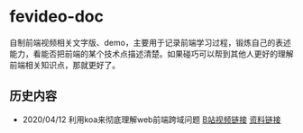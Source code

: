 # fevideo-doc
自制前端视频相关文字版、demo，主要用于记录前端学习过程，锻炼自己的表述能力，看能否把前端的某个技术点描述清楚。如果碰巧可以帮到其他人更好的理解前端相关知识点，那就更好了。

## 历史内容

- 2020/04/12 利用koa来彻底理解web前端跨域问题 [B站视频链接](https://www.bilibili.com/video/BV1G54y197oK) [资料链接](src/web前端跨域问题)

